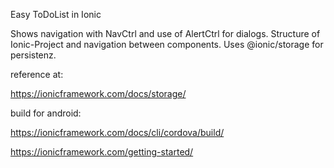 Easy ToDoList in Ionic


Shows navigation with NavCtrl and use of AlertCtrl for dialogs.
Structure of Ionic-Project and navigation between components.
Uses @ionic/storage for persistenz.

reference at:

https://ionicframework.com/docs/storage/

build for android:

https://ionicframework.com/docs/cli/cordova/build/

https://ionicframework.com/getting-started/
